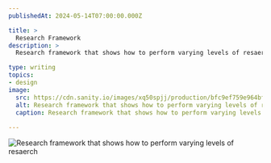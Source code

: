```yaml
---
publishedAt: 2024-05-14T07:00:00.000Z

title: >
  Research Framework 
description: >
  Research framework that shows how to perform varying levels of resaerch

type: writing
topics:
- design
image:
  src: https://cdn.sanity.io/images/xq50spjj/production/bfc9ef759e964bf2d18bc5c20e1a7e8165e40c54-1920x1080.png
  alt: Research framework that shows how to perform varying levels of resaerch
  caption: Research framework that shows how to perform varying levels of resaerch
  
---
```


![Research framework that shows how to perform varying levels of resaerch](https://cdn.sanity.io/images/xq50spjj/production/bfc9ef759e964bf2d18bc5c20e1a7e8165e40c54-1920x1080.png)